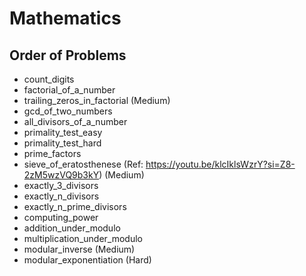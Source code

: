 # Mathematics
## Order of Problems
- count_digits
- factorial_of_a_number
- trailing_zeros_in_factorial (Medium)
- gcd_of_two_numbers
- all_divisors_of_a_number
- primality_test_easy
- primality_test_hard
- prime_factors
- sieve_of_eratosthenese (Ref: https://youtu.be/klcIklsWzrY?si=Z8-2zM5wzVQ9b3kY) (Medium)
- exactly_3_divisors
- exactly_n_divisors
- exactly_n_prime_divisors
- computing_power
- addition_under_modulo
- multiplication_under_modulo
- modular_inverse (Medium)
- modular_exponentiation (Hard)
